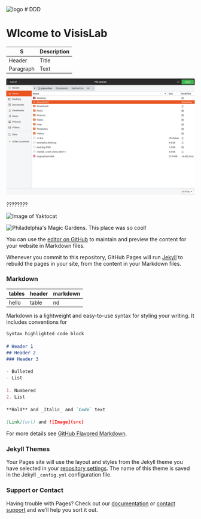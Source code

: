 ![logo](https://raw.githubusercontent.com/YiqunChen1999/WebsiteMaintain/master/logo-m.png)     #  DDD
# Wlcome to VisisLab

| S      | Description |
| ----------- | ----------- |
| Header      | Title       |
| Paragraph   | Text        |






![picture](https://raw.githubusercontent.com/YiqunChen1999/YiqunChen1999.github.io/master/34.png)







????????







![Image of Yaktocat](https://octodex.github.com/images/yaktocat.png)


![Philadelphia's Magic Gardens. This place was so cool!](/assets/images/philly-magic-gardens.jpg "Philadelphia's Magic Gardens")

You can use the [editor on GitHub](https://github.com/YiqunChen1999/YiqunChen1999.github.io/edit/master/README.md) to maintain and preview the content for your website in Markdown files.

Whenever you commit to this repository, GitHub Pages will run [Jekyll](https://jekyllrb.com/) to rebuild the pages in your site, from the content in your Markdown files.

### Markdown

| tables | header | markdown |
| ------ | ------ | -------- |
| hello  | table  | nd       |

Markdown is a lightweight and easy-to-use syntax for styling your writing. It includes conventions for

```markdown
Syntax highlighted code block

# Header 1
## Header 2
### Header 3

- Bulleted
- List

1. Numbered
2. List

**Bold** and _Italic_ and `Code` text

[Link](url) and ![Image](src)
```

For more details see [GitHub Flavored Markdown](https://guides.github.com/features/mastering-markdown/).

### Jekyll Themes

Your Pages site will use the layout and styles from the Jekyll theme you have selected in your [repository settings](https://github.com/YiqunChen1999/YiqunChen1999.github.io/settings). The name of this theme is saved in the Jekyll `_config.yml` configuration file.

### Support or Contact

Having trouble with Pages? Check out our [documentation](https://help.github.com/categories/github-pages-basics/) or [contact support](https://github.com/contact) and we’ll help you sort it out.
